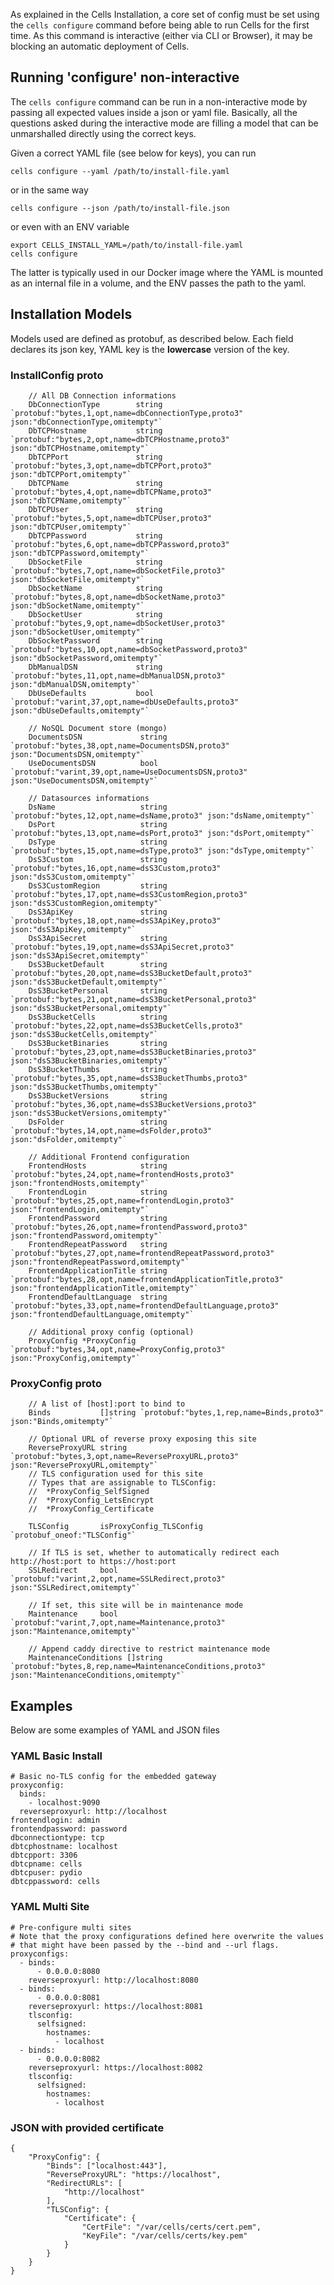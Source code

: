 As explained in the Cells Installation, a core set of config must be set using the `cells configure` command before being able to run Cells for the first time. As this command is interactive (either via CLI or Browser), it may be blocking an automatic deployment of Cells.

## Running 'configure' non-interactive

The `cells configure` command can be run in a non-interactive mode by passing all expected values inside a json or yaml file. Basically, all the questions asked during the interactive mode are filling a model that can be unmarshalled directly using the correct keys.

Given a correct YAML file (see below for keys), you can run 

    cells configure --yaml /path/to/install-file.yaml

or in the same way 

    cells configure --json /path/to/install-file.json

or even with an ENV variable

    export CELLS_INSTALL_YAML=/path/to/install-file.yaml
    cells configure

The latter is typically used in our Docker image where the YAML is mounted as an internal file in a volume, and the ENV passes the path to the yaml. 

## Installation Models

Models used are defined as protobuf, as described below. Each field declares its json key, YAML key is the **lowercase** version of the key.

### InstallConfig proto

```
	// All DB Connection informations
	DbConnectionType        string `protobuf:"bytes,1,opt,name=dbConnectionType,proto3" json:"dbConnectionType,omitempty"`
	DbTCPHostname           string `protobuf:"bytes,2,opt,name=dbTCPHostname,proto3" json:"dbTCPHostname,omitempty"`
	DbTCPPort               string `protobuf:"bytes,3,opt,name=dbTCPPort,proto3" json:"dbTCPPort,omitempty"`
	DbTCPName               string `protobuf:"bytes,4,opt,name=dbTCPName,proto3" json:"dbTCPName,omitempty"`
	DbTCPUser               string `protobuf:"bytes,5,opt,name=dbTCPUser,proto3" json:"dbTCPUser,omitempty"`
	DbTCPPassword           string `protobuf:"bytes,6,opt,name=dbTCPPassword,proto3" json:"dbTCPPassword,omitempty"`
	DbSocketFile            string `protobuf:"bytes,7,opt,name=dbSocketFile,proto3" json:"dbSocketFile,omitempty"`
	DbSocketName            string `protobuf:"bytes,8,opt,name=dbSocketName,proto3" json:"dbSocketName,omitempty"`
	DbSocketUser            string `protobuf:"bytes,9,opt,name=dbSocketUser,proto3" json:"dbSocketUser,omitempty"`
	DbSocketPassword        string `protobuf:"bytes,10,opt,name=dbSocketPassword,proto3" json:"dbSocketPassword,omitempty"`
	DbManualDSN             string `protobuf:"bytes,11,opt,name=dbManualDSN,proto3" json:"dbManualDSN,omitempty"`
	DbUseDefaults           bool   `protobuf:"varint,37,opt,name=dbUseDefaults,proto3" json:"dbUseDefaults,omitempty"`

    // NoSQL Document store (mongo)
	DocumentsDSN             string         `protobuf:"bytes,38,opt,name=DocumentsDSN,proto3" json:"DocumentsDSN,omitempty"`
	UseDocumentsDSN          bool           `protobuf:"varint,39,opt,name=UseDocumentsDSN,proto3" json:"UseDocumentsDSN,omitempty"`
	
	// Datasources informations
	DsName                   string         `protobuf:"bytes,12,opt,name=dsName,proto3" json:"dsName,omitempty"`
	DsPort                   string         `protobuf:"bytes,13,opt,name=dsPort,proto3" json:"dsPort,omitempty"`
	DsType                   string         `protobuf:"bytes,15,opt,name=dsType,proto3" json:"dsType,omitempty"`
	DsS3Custom               string         `protobuf:"bytes,16,opt,name=dsS3Custom,proto3" json:"dsS3Custom,omitempty"`
	DsS3CustomRegion         string         `protobuf:"bytes,17,opt,name=dsS3CustomRegion,proto3" json:"dsS3CustomRegion,omitempty"`
	DsS3ApiKey               string         `protobuf:"bytes,18,opt,name=dsS3ApiKey,proto3" json:"dsS3ApiKey,omitempty"`
	DsS3ApiSecret            string         `protobuf:"bytes,19,opt,name=dsS3ApiSecret,proto3" json:"dsS3ApiSecret,omitempty"`
	DsS3BucketDefault        string         `protobuf:"bytes,20,opt,name=dsS3BucketDefault,proto3" json:"dsS3BucketDefault,omitempty"`
	DsS3BucketPersonal       string         `protobuf:"bytes,21,opt,name=dsS3BucketPersonal,proto3" json:"dsS3BucketPersonal,omitempty"`
	DsS3BucketCells          string         `protobuf:"bytes,22,opt,name=dsS3BucketCells,proto3" json:"dsS3BucketCells,omitempty"`
	DsS3BucketBinaries       string         `protobuf:"bytes,23,opt,name=dsS3BucketBinaries,proto3" json:"dsS3BucketBinaries,omitempty"`
	DsS3BucketThumbs         string         `protobuf:"bytes,35,opt,name=dsS3BucketThumbs,proto3" json:"dsS3BucketThumbs,omitempty"`
	DsS3BucketVersions       string         `protobuf:"bytes,36,opt,name=dsS3BucketVersions,proto3" json:"dsS3BucketVersions,omitempty"`
	DsFolder                 string         `protobuf:"bytes,14,opt,name=dsFolder,proto3" json:"dsFolder,omitempty"`
	
	// Additional Frontend configuration
	FrontendHosts            string         `protobuf:"bytes,24,opt,name=frontendHosts,proto3" json:"frontendHosts,omitempty"`
	FrontendLogin            string         `protobuf:"bytes,25,opt,name=frontendLogin,proto3" json:"frontendLogin,omitempty"`
	FrontendPassword         string         `protobuf:"bytes,26,opt,name=frontendPassword,proto3" json:"frontendPassword,omitempty"`
	FrontendRepeatPassword   string         `protobuf:"bytes,27,opt,name=frontendRepeatPassword,proto3" json:"frontendRepeatPassword,omitempty"`
	FrontendApplicationTitle string         `protobuf:"bytes,28,opt,name=frontendApplicationTitle,proto3" json:"frontendApplicationTitle,omitempty"`
	FrontendDefaultLanguage  string         `protobuf:"bytes,33,opt,name=frontendDefaultLanguage,proto3" json:"frontendDefaultLanguage,omitempty"`

	// Additional proxy config (optional)
	ProxyConfig *ProxyConfig `protobuf:"bytes,34,opt,name=ProxyConfig,proto3" json:"ProxyConfig,omitempty"`

```
### ProxyConfig proto

```
	// A list of [host]:port to bind to
	Binds           []string `protobuf:"bytes,1,rep,name=Binds,proto3" json:"Binds,omitempty"`
	
	// Optional URL of reverse proxy exposing this site
	ReverseProxyURL string `protobuf:"bytes,3,opt,name=ReverseProxyURL,proto3" json:"ReverseProxyURL,omitempty"`
	// TLS configuration used for this site
	// Types that are assignable to TLSConfig:
	//	*ProxyConfig_SelfSigned
	//	*ProxyConfig_LetsEncrypt
	//	*ProxyConfig_Certificate
	
	TLSConfig       isProxyConfig_TLSConfig `protobuf_oneof:"TLSConfig"`
	
	// If TLS is set, whether to automatically redirect each http://host:port to https://host:port
	SSLRedirect     bool `protobuf:"varint,2,opt,name=SSLRedirect,proto3" json:"SSLRedirect,omitempty"`
	
	// If set, this site will be in maintenance mode
	Maintenance     bool `protobuf:"varint,7,opt,name=Maintenance,proto3" json:"Maintenance,omitempty"`
	
	// Append caddy directive to restrict maintenance mode
	MaintenanceConditions []string `protobuf:"bytes,8,rep,name=MaintenanceConditions,proto3" json:"MaintenanceConditions,omitempty"`
```

## Examples

Below are some examples of YAML and JSON files

### YAML Basic Install

```
# Basic no-TLS config for the embedded gateway
proxyconfig:
  binds:
    - localhost:9090
  reverseproxyurl: http://localhost
frontendlogin: admin
frontendpassword: password
dbconnectiontype: tcp
dbtcphostname: localhost
dbtcpport: 3306
dbtcpname: cells
dbtcpuser: pydio
dbtcppassword: cells
```

### YAML Multi Site

```
# Pre-configure multi sites 
# Note that the proxy configurations defined here overwrite the values 
# that might have been passed by the --bind and --url flags.
proxyconfigs:
  - binds:
      - 0.0.0.0:8080
    reverseproxyurl: http://localhost:8080
  - binds:
      - 0.0.0.0:8081
    reverseproxyurl: https://localhost:8081
    tlsconfig:
      selfsigned:
        hostnames:
          - localhost
  - binds:
      - 0.0.0.0:8082
    reverseproxyurl: https://localhost:8082
    tlsconfig:
      selfsigned:
        hostnames:
          - localhost
```

### JSON with provided certificate

```
{
    "ProxyConfig": {
        "Binds": ["localhost:443"],
        "ReverseProxyURL": "https://localhost",
        "RedirectURLs": [
            "http://localhost"
        ],
        "TLSConfig": {
            "Certificate": {
                "CertFile": "/var/cells/certs/cert.pem",
                "KeyFile": "/var/cells/certs/key.pem"
            }
        }
    }
}
```